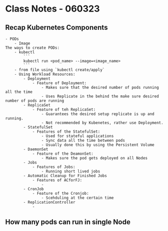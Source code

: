# Class Notes - 060323

## Recap Kubernetes Components
    - PODs
        - Image
    The ways to create PODs:
        - kubectl 
            ```
            kubectl run <pod_name> --image=<image_name> 
            ```
        - from file using `kubectl create/apply`
        - Using Workload Resources:
            - Deployment
                - Feature of Deployment:
                    - Makes sure that the desired number of pods running all the time
                    - Uses Replicate in the behind the make sure desired number of pods are running
            - ReplicaSet
                - Feature of teh ReplicaSet:
                    - Guarantees the desired setup replicate is up and running.
                    - Not recommended by Kubenetes, rather use Deployment.
            - StatefulSet
                - Features of the StatefulSet:
                    - Used for stateful applications
                    - Sync data all the time between pods
                    - Usually done this by using the Persistent Volume 
            - DaemonSet
                - Feature of the DeamonSet:
                    - Makes sure the pod gets deployed on all Nodes
            - Jobs
                - Features of Jobs:
                    - Running short lived jobs 
            - Automatic Cleanup for Finished Jobs
                - Features of ACforFJ:
                    - 
            - CronJob
                - Feature of the Cronjob:
                    - Scehduling at the certain time
            - ReplicationController
                - 
        
## How many pods can run in single Node
